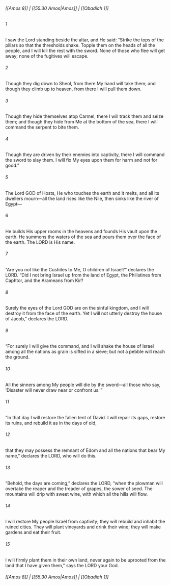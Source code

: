 
###### [[Amos 8]] | [[55.30 Amos|Amos]] | [[Obadiah 1]]

###### 1
I saw the Lord standing beside the altar, and He said: “Strike the tops of the pillars so that the thresholds shake. Topple them on the heads of all the people, and I will kill the rest with the sword. None of those who flee will get away; none of the fugitives will escape.
###### 2
Though they dig down to Sheol, from there My hand will take them; and though they climb up to heaven, from there I will pull them down.
###### 3
Though they hide themselves atop Carmel, there I will track them and seize them; and though they hide from Me at the bottom of the sea, there I will command the serpent to bite them.
###### 4
Though they are driven by their enemies into captivity, there I will command the sword to slay them. I will fix My eyes upon them for harm and not for good.”
###### 5
The Lord GOD of Hosts, He who touches the earth and it melts, and all its dwellers mourn—all the land rises like the Nile, then sinks like the river of Egypt—
###### 6
He builds His upper rooms in the heavens and founds His vault upon the earth. He summons the waters of the sea and pours them over the face of the earth. The LORD is His name.
###### 7
“Are you not like the Cushites to Me, O children of Israel?” declares the LORD. “Did I not bring Israel up from the land of Egypt, the Philistines from Caphtor, and the Arameans from Kir?
###### 8
Surely the eyes of the Lord GOD are on the sinful kingdom, and I will destroy it from the face of the earth. Yet I will not utterly destroy the house of Jacob,” declares the LORD.
###### 9
“For surely I will give the command, and I will shake the house of Israel among all the nations as grain is sifted in a sieve; but not a pebble will reach the ground.
###### 10
All the sinners among My people will die by the sword—all those who say, ‘Disaster will never draw near or confront us.’”
###### 11
“In that day I will restore the fallen tent of David. I will repair its gaps, restore its ruins, and rebuild it as in the days of old,
###### 12
that they may possess the remnant of Edom and all the nations that bear My name,” declares the LORD, who will do this.
###### 13
“Behold, the days are coming,” declares the LORD, “when the plowman will overtake the reaper and the treader of grapes, the sower of seed. The mountains will drip with sweet wine, with which all the hills will flow.
###### 14
I will restore My people Israel from captivity; they will rebuild and inhabit the ruined cities. They will plant vineyards and drink their wine; they will make gardens and eat their fruit.
###### 15
I will firmly plant them in their own land, never again to be uprooted from the land that I have given them,” says the LORD your God.

###### [[Amos 8]] | [[55.30 Amos|Amos]] | [[Obadiah 1]]
